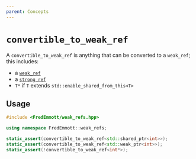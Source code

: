 ```yaml
---
parent: Concepts
---
```


# `convertible_to_weak_ref`

A `convertible_to_weak_ref` is anything that can be converted to a `weak_ref`; this includes:
- a [`weak_ref`](weak_ref.md)
- a [`strong_ref`](strong_ref.md)
- `T*` if `T` extends `std::enable_shared_from_this<T>`

## Usage

```c++
#include <FredEmmott/weak_refs.hpp>

using namespace FredEmmott::weak_refs;

static_assert(convertible_to_weak_ref<std::shared_ptr<int>>);
static_assert(convertible_to_weak_ref<std::weak_ptr<int>>);
static_assert(!convertible_to_weak_ref<int*>);
```
